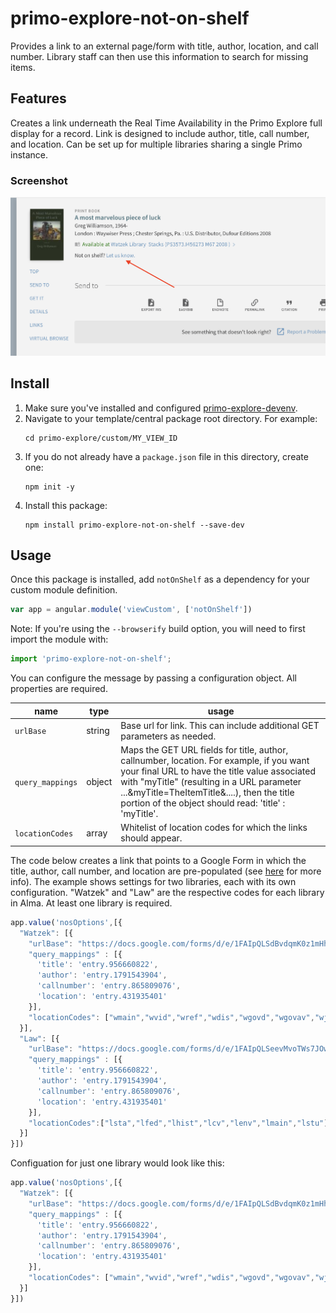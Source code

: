 # primo-explore-not-on-shelf
Provides a link to an external page/form with title, author, location, and call number. Library staff can then use this information to search for missing items.

## Features
Creates a link underneath the Real Time Availability in the Primo Explore full display for a record. Link is designed to include author, title, call number, and location. Can be set up for multiple libraries sharing a single Primo instance.

### Screenshot
![screenshot](screenshot.png)

## Install
1. Make sure you've installed and configured [primo-explore-devenv](https://github.com/ExLibrisGroup/primo-explore-devenv).
2. Navigate to your template/central package root directory. For example:
    ```
    cd primo-explore/custom/MY_VIEW_ID
    ```
3. If you do not already have a `package.json` file in this directory, create one:
    ```
    npm init -y
    ```
4. Install this package:
    ```
    npm install primo-explore-not-on-shelf --save-dev
    ```

## Usage
Once this package is installed, add `notOnShelf` as a dependency for your custom module definition.

```js
var app = angular.module('viewCustom', ['notOnShelf'])
```

Note: If you're using the `--browserify` build option, you will need to first import the module with:

```javascript
import 'primo-explore-not-on-shelf';
```

You can configure the message by passing a configuration object. All properties are required.

| name      | type         | usage                                                                                   |
|-----------|--------------|-----------------------------------------------------------------------------------------|
| `urlBase` | string       | Base url for link. This can include additional GET parameters as needed.                                               |
| `query_mappings` | object       | Maps the GET URL fields for title, author, callnumber, location. For example, if you want your final URL to have the title value associated with "myTitle" (resulting in a URL parameter ...&myTitle=TheItemTitle&....), then the title portion of the object should read: 'title' : 'myTitle'.    
| `locationCodes` | array       | Whitelist of location codes for which the links should appear.                                           |                                           |


The code below creates a link that points to a Google Form in which the title, author, call number, and location are pre-populated (see [here](https://productforums.google.com/forum/#!topic/docs/4dzyiCDeFu0;context-place=forum/docs) for more info). The example shows settings for two libraries, each with its own configuration. "Watzek" and "Law" are the respective codes for each library in Alma. At least one library is required.

```js
app.value('nosOptions',[{
  "Watzek": [{
    "urlBase": "https://docs.google.com/forms/d/e/1FAIpQLSdBvdqmK0z1mHhg-ATiCHT94JVBuwdaaHzpyZJcK3XBGEP-IA/viewform?usp=pp_url",
    "query_mappings" : [{
      'title': 'entry.956660822',
      'author': 'entry.1791543904',
      'callnumber': 'entry.865809076',
      'location': 'entry.431935401'
    }],
    "locationCodes": ["wmain","wvid","wref","wdis","wgovd","wgovav","wjuv","weasy","wnew","wos","wbalc","wluo"]
  }],
  "Law": [{
    "urlBase": "https://docs.google.com/forms/d/e/1FAIpQLSeevMvoTWs7JOw7BHvz1dXsRlAYpp9gi4qDByLU4NTrmvs2hQ/viewform?usp=pp_url",
    "query_mappings" : [{
      'title': 'entry.956660822',
      'author': 'entry.1791543904',
      'callnumber': 'entry.865809076',
      'location': 'entry.431935401'
    }],
    "locationCodes":["lsta","lfed","lhist","lcv","lenv","lmain","lstu"]
  }]
}])
```
Configuation for just one library would look like this:

```js
app.value('nosOptions',[{
  "Watzek": [{
    "urlBase": "https://docs.google.com/forms/d/e/1FAIpQLSdBvdqmK0z1mHhg-ATiCHT94JVBuwdaaHzpyZJcK3XBGEP-IA/viewform?usp=pp_url",
    "query_mappings" : [{
      'title': 'entry.956660822',
      'author': 'entry.1791543904',
      'callnumber': 'entry.865809076',
      'location': 'entry.431935401'
    }],
    "locationCodes": ["wmain","wvid","wref","wdis","wgovd","wgovav","wjuv","weasy","wnew","wos","wbalc","wluo"]
  }]
}])
```

<!-- ## Running tests
1. Clone the repo
2. Run `npm install`
3. Run `npm test` -->
